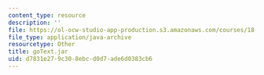 ```yaml
---
content_type: resource
description: ''
file: https://ol-ocw-studio-app-production.s3.amazonaws.com/courses/18-02sc-multivariable-calculus-fall-2010/d7831e279c308ebcd0d7ade6d0383cb6_goText.jar
file_type: application/java-archive
resourcetype: Other
title: goText.jar
uid: d7831e27-9c30-8ebc-d0d7-ade6d0383cb6
---
```

